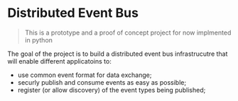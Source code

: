 Distributed Event Bus
=====================

> This is a prototype and a proof of concept project for now implmented in python

The goal of the project is to build a distributed event bus infrastrucutre that will
enable different applicatoins to:
* use common event format for data exchange;
* securly publish and consume events as easy as possible;
* register (or allow discovery) of the event types being published;






